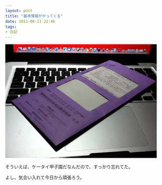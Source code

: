 ```yaml
---
layout: post
title: "基本情報がやってくる"
date: 2011-06-11 22:46
tags:
- 日記
---
```


![top_img](/assets/images/20110611224540.jpg)

そういえば、ケータイ甲子園だなんだので、すっかり忘れてた。

よし、気合い入れて今日から頑張ろう。
